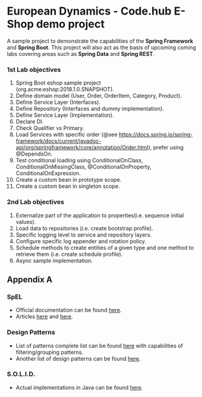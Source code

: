 # European Dynamics - Code.hub E-Shop demo project
A sample project to demonstrate the capabilities of the **Spring Framework** and **Spring Boot**. This project will also act as the basis of upcoming coming labs covering areas such as **Spring Data** and **Spring REST**.

###  1st Lab objectives
1. Spring Boot eshop sample project (org.acme:eshop:2018.1.0.SNAPSHOT).
2. Define domain model (User, Order, OrderItem, Category, Product).
3. Define Service Layer (Interfaces).
4. Define Repository (Interfaces and dummy implementation).
5. Define Service Layer (Implementation).
6. Declare DI.
7. Check Qualifier vs Primary.
8. Load Services with specific order (@see https://docs.spring.io/spring-framework/docs/current/javadoc-api/org/springframework/core/annotation/Order.html), prefer using @DependsOn.
9. Test conditional loading using ConditionalOnClass, ConditionalOnMissingClass, @ConditionalOnProperty, ConditionalOnExpression.
10. Create a custom bean in prototype scope.
11. Create a custom bean in singleton scope.

###  2nd Lab objectives
1. Externalize part of the application to properties(i.e. sequence initial values).
2. Load data to repositories (i.e. create bootstrap profile).
3. Specific logging level to service and repository layers.
4. Configure specific log appender and rotation policy.
5. Schedule methods to create entities of a given type and one method to retrieve them (i.e. create schedule profile).
6. Async sample implementation.

##  Appendix A
### SpEL
- Official documentation can be found [here](https://docs.spring.io/spring/docs/current/spring-framework-reference/core.html#expressions).
- Articles [here](
...https://dzone.com/articles/learn-spring-expression-language-with) and [here](https://www.baeldung.com/spring-expression-language).

### Design Patterns
- List of patterns complete list can be found [here](https://java-design-patterns.com/patterns/) with capabilities of filtering/grouping patterns.
- Another list of design patterns can be found [here](https://www.javatpoint.com/design-patterns-in-java).

### S.O.L.I.D.
- Actual implementations in Java can be found [here](https://howtodoinjava.com/best-practices/5-class-design-principles-solid-in-java/).
